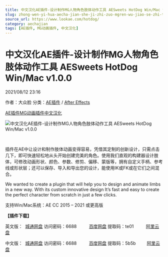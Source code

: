 ```yaml
---
title: 中文汉化AE插件-设计制作MG人物角色肢体动作工具 AESweets HotDog Win/Mac v1.0.0
slug: zhong-wen-yi-hua-aecha-jian-she-ji-zhi-zuo-mgren-wu-jiao-se-zhi-ti-dong-zuo-gong-ju-aesweets-hotdog-win-mac-v1-0-0
source_url: https://www.lookae.com/hotdog/
category: aechajian
tags: [AE插件, MG动画插件, 中文汉化]
---
```

# 中文汉化AE插件-设计制作MG人物角色肢体动作工具 AESweets HotDog Win/Mac v1.0.0

2021/08/12 23:16

作者：大众脸
分类：[AE插件](https://www.lookae.com/after-effects/aechajian/) / [After Effects](https://www.lookae.com/after-effects/)

[AE插件](https://www.lookae.com/tag/ae%e6%8f%92%e4%bb%b6/)[MG动画插件](https://www.lookae.com/tag/mg%e5%8a%a8%e7%94%bb%e6%8f%92%e4%bb%b6/)[中文汉化](https://www.lookae.com/tag/%e4%b8%ad%e6%96%87%e6%b1%89%e5%8c%96/)

![中文汉化AE插件-设计制作MG人物角色肢体动作工具 AESweets HotDog Win/Mac v1.0.0](https://www.lookae.com/wp-content/uploads/2021/08/HotDog.jpg "中文汉化AE插件-设计制作MG人物角色肢体动作工具 AESweets HotDog Win/Mac v1.0.0-LookAE.com")

[﻿﻿﻿](https://cloud.video.taobao.com//play/u/705956171/p/1/e/6/t/1/322327270065.mp4)

插件在AE中让设计和制作肢体动画变得容易，凭借其定制的创新设计，只需点击几下，即可快速轻松地从头开始创建完美的角色。使用我们直观的构建器设计肢体，可修改动画形状、颜色、参数、修剪、偏移、蒙版等，拥有自定义手柄、参考线或形状层；还可以保存、导入和导出您的设计，能使用IK或FK或在它们之间混合。

We wanted to create a plugin that will help you to design and animate limbs in a new way. With its custom innovative design It’s fast and easy to create the perfect character from scratch in just a few clicks.

支持Win/Mac系统：AE CC 2015 – 2021 或更高版

**【插件下载】**

英文版：  [城通网盘](https://url62.ctfile.com/f/680462-506065758-867af8) 访问密码：6688          [百度网盘](https://pan.baidu.com/s/14UNTBeGxJ1eFcYEArajx2A) 提取码：te01          [阿里云盘](https://www.aliyundrive.com/s/KzNVcjQyBV6)

中文版：  [城通网盘](https://url62.ctfile.com/f/680462-506089137-670385) 访问密码：6688          [百度网盘](https://pan.baidu.com/s/1aPWS17pGwMUEZjyajQ0fjg) 提取码：5b5b         [阿里云盘](https://www.aliyundrive.com/s/N5TqaRqBkxh)
